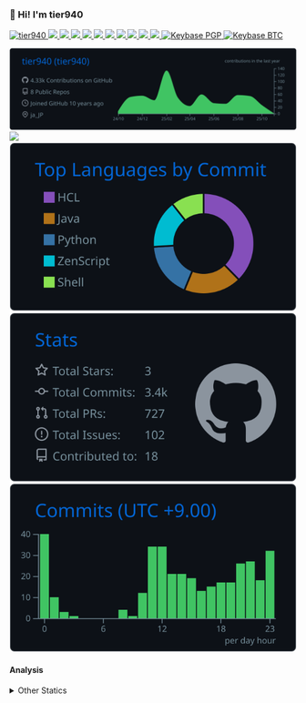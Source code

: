 ### 👋 Hi! I'm tier940

<p align="left"> 
  <a href="https://github.com/tier940/tier940/">
    <img src="https://komarev.com/ghpvc/?username=tier940" alt="tier940" />
  </a>
  <a href="http://twitter.com/tier940">
    <img height="20" src="https://img.shields.io/twitter/follow/tier940?label=Twitter&logo=twitter&style=flat" />
  </a>
  <a href="https://github.com/tier940">
    <img height="20" src="https://img.shields.io/github/followers/tier940?label=follow&logo=github&style=flat" />
  </a>
  <a href="https://www.reddit.com/user/tier940">
    <img height="20" src="https://img.shields.io/reddit/user-karma/combined/tier940?label=Reddit&logo=reddit&style=flat" />
  </a>
  <a href="https://stackoverflow.com/users/17317833/tier940">
    <img height="20" src="https://img.shields.io/stackexchange/stackoverflow/r/17317833?label=StackOverflow&logo=stack-overflow&style=flat" />
  </a>
  <a href="https://zenn.dev/tier940">
    <img height="20" src="https://zenn.badge.nikaera.com/s/tier940/likes" />
  </a>
  <a href="https://zenn.dev/tier940">
    <img height="20" src="https://zenn.badge.nikaera.com/s/tier940/followers" />
  </a>
  <a href="https://zenn.dev/tier940">
    <img height="20" src="https://zenn.badge.nikaera.com/s/tier940/articles" />
  </a>
  <a href="http://qiita.com/tier940">
    <img height="20" src="https://qiita-badge.apiapi.app/s/tier940/posts.svg" />
  </a>
  <a href="http://qiita.com/tier940">
    <img height="20" src="https://qiita-badge.apiapi.app/s/tier940/contributions.svg" />
  </a>
  <a href="https://github.com/tier940/tier940/">
    <img height="20" src="https://github.com/tier940/tier940/actions/workflows/main.yml/badge.svg" />
  </a>
  <a href="https://keybase.io/tier940">
    <img alt="Keybase PGP" src="https://img.shields.io/keybase/pgp/tier940">
  </a>
  <a href="https://keybase.io/tier940">
    <img alt="Keybase BTC" src="https://img.shields.io/keybase/btc/tier940">
  </a>
</p>

[![](https://raw.githubusercontent.com/tier940/tier940/main/profile-summary-card-output/github_dark/0-profile-details.svg)](https://github.com/vn7n24fzkq/github-profile-summary-cards)
[![](https://raw.githubusercontent.com/tier940/tier940/main/profile-summary-card-output/github_dark/1-repos-per-language.svg)](https://github.com/vn7n24fzkq/github-profile-summary-cards) [![](https://raw.githubusercontent.com/tier940/tier940/main/profile-summary-card-output/github_dark/2-most-commit-language.svg)](https://github.com/vn7n24fzkq/github-profile-summary-cards)
[![](https://raw.githubusercontent.com/tier940/tier940/main/profile-summary-card-output/github_dark/3-stats.svg)](https://github.com/vn7n24fzkq/github-profile-summary-cards) [![](https://raw.githubusercontent.com/tier940/tier940/main/profile-summary-card-output/github_dark/4-productive-time.svg)](https://github.com/vn7n24fzkq/github-profile-summary-cards)


#### Analysis
<!-- <img height="150" src="https://github.com/tier940/tier940/blob/master/images/stat.svg" alt="Alternative Text"/> -->

<details>
  <summary>Other Statics</summary>
  <!--START_SECTION:waka-->
![Code Time](http://img.shields.io/badge/Code%20Time-4%2C084%20hrs%2023%20mins-blue)

**🐱 My GitHub Data** 

> 📦 32.2 kB Used in GitHub's Storage 
 > 
> 💼 Opted to Hire
 > 
> 📜 8 Public Repositories 
 > 
> 🔑 4 Private Repositories 
 > 
**I'm an Early 🐤** 

```text
🌞 Morning                136 commits         ██████░░░░░░░░░░░░░░░░░░░   25.47 % 
🌆 Daytime                199 commits         █████████░░░░░░░░░░░░░░░░   37.27 % 
🌃 Evening                152 commits         ███████░░░░░░░░░░░░░░░░░░   28.46 % 
🌙 Night                  47 commits          ██░░░░░░░░░░░░░░░░░░░░░░░   08.80 % 
```
📅 **I'm Most Productive on Friday** 

```text
Monday                   30 commits          █░░░░░░░░░░░░░░░░░░░░░░░░   05.62 % 
Tuesday                  73 commits          ███░░░░░░░░░░░░░░░░░░░░░░   13.67 % 
Wednesday                68 commits          ███░░░░░░░░░░░░░░░░░░░░░░   12.73 % 
Thursday                 36 commits          ██░░░░░░░░░░░░░░░░░░░░░░░   06.74 % 
Friday                   142 commits         ███████░░░░░░░░░░░░░░░░░░   26.59 % 
Saturday                 61 commits          ███░░░░░░░░░░░░░░░░░░░░░░   11.42 % 
Sunday                   124 commits         ██████░░░░░░░░░░░░░░░░░░░   23.22 % 
```


📊 **This Week I Spent My Time On** 

```text
🕑︎ Time Zone: Asia/Tokyo

💬 Programming Languages: 
Other                    36 hrs 23 mins      █████████████████████░░░░   85.78 % 
Java                     4 hrs               ██░░░░░░░░░░░░░░░░░░░░░░░   09.45 % 
YAML                     17 mins             ░░░░░░░░░░░░░░░░░░░░░░░░░   00.71 % 
Groovy                   17 mins             ░░░░░░░░░░░░░░░░░░░░░░░░░   00.68 % 
Markdown                 16 mins             ░░░░░░░░░░░░░░░░░░░░░░░░░   00.66 % 

🔥 Editors: 
Edge                     34 hrs 44 mins      ████████████████████░░░░░   81.90 % 
IntelliJ IDEA            5 hrs 4 mins        ███░░░░░░░░░░░░░░░░░░░░░░   11.97 % 
VS Code                  1 hr 18 mins        █░░░░░░░░░░░░░░░░░░░░░░░░   03.09 % 
Chrome                   1 hr 17 mins        █░░░░░░░░░░░░░░░░░░░░░░░░   03.04 % 

💻 Operating System: 
Linux                    41 hrs 7 mins       ████████████████████████░   96.96 % 
Unknown OS               1 hr 17 mins        █░░░░░░░░░░░░░░░░░░░░░░░░   03.04 % 
```

**I Mostly Code in Java** 

```text
Java                     15 repos            █████████████░░░░░░░░░░░░   51.72 % 
ZenScript                2 repos             ██░░░░░░░░░░░░░░░░░░░░░░░   06.90 % 
Python                   1 repo              █░░░░░░░░░░░░░░░░░░░░░░░░   03.45 % 
HTML                     1 repo              █░░░░░░░░░░░░░░░░░░░░░░░░   03.45 % 
Dockerfile               1 repo              █░░░░░░░░░░░░░░░░░░░░░░░░   03.45 % 
```



**Timeline**

![Lines of Code chart](https://raw.githubusercontent.com/tier940/tier940/main/assets/bar_graph.png)


 Last Updated on 04/07/2024 00:37:37 UTC
<!--END_SECTION:waka-->
</details>
